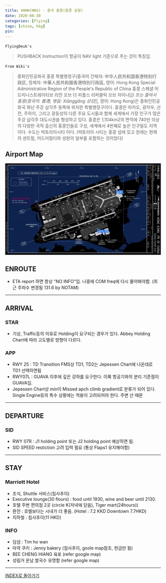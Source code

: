 ```yaml
---
title: VHHH(HKG) - 중국 홍콩(홍콩 공항)
date: 2020-08-30
categories: [Flying]
tags: [china, hkg]
pin:
---
```


`FlyingDeuk's`
>PUSHBACK Instruction이 항공이 NAV light 기준으로 주는 것이 특징임.

`From Wiki's`
>중화인민공화국 홍콩 특별행정구(중국어 간체자: 中华人民共和国香港特别行政区, 정체자: 中華人民共和國香港特別行政區, 영어: Hong Kong Special Administrative Region of the People's Republic of China 홍콩 스페셜 어드미니스트레이티브 리전 오브 더 피플스 리퍼블릭 오브 차이나[*]) 또는 줄여서 홍콩(중국어: 香港, 병음: Xiānggǎng 샹강[*], 영어: Hong Kong)은 중화인민공화국 화난 주강 삼각주 동쪽에 위치한 특별행정구이다. 홍콩은 마카오, 광저우, 선전, 주하이, 그리고 광둥성의 다른 주요 도시들과 함께 세계에서 가장 인구가 많은 주강 삼각주 대도시권을 형성하고 있다. 홍콩은 1,104km2의 면적에 740만 이상의 다양한 국적 출신의 홍콩인들로 구성, 세계에서 4번째로 높은 인구밀도 지역이다. 수도는 빅토리아시티 이다. (빅토리아 시티는 홍콩 섬에 있고 원래는 현재의 센트럴, 어드미럴티와 셩완의 일부를 포함하는 것이었다)

## Airport Map
![hkg](/img/flying/airport/hkg_ap.jpg)

## ENROUTE
- ETA report 하면 항상 "NO INFO"임. 나중에 COM freq에 다시 물어봐야함. (최근 주파수 변경됨 131.6 by NOTAM)

------

## ARRIVAL
### STAR
- 기상, Traffic등의 이유로 Holding이 요구되는 경우가 있다. Abbey Holding Chart에 따라 고도별로 방향이 다르다.

### APP
- RWY 25 : TD Transition FMS상 TD1, TD2는 Jepessen Chart에 나온데로 TD1 선택하면됨
- RWY07L : GUAVA 이후에 깊은 강하를 요구한다. 이륙 항공기와의 분리 기준점이 GUAVA임.
- Jepessen Chart상 min이 Missed apch climb gradient로 분류가 되어 있다. Single Engine등의 특수 상황에는 적용이 고려되어야 한다. 주변 산 때문

-----

## DEPARTURE
### SID
- RWY 07R : J1 holding point 또는 J2 holding point 예상하면 됨.
- SID SPEED restiction 고려 입력 필요 (통상 Flaps1 유지해야함)

---

## STAY  
### Marriott Hotel
- 조식, Shuttle 서비스(침사추이)
- Executive lounge(30 flours) : food until 1930, wine and beer until 2130.
- 호텔 주변 편의점 2곳 (circle K(저녁에 닫음), Tiger mart(24hours))
- 환전 : 호텔보다는 시내가 더 좋음. (Hotel : 7.2 KKD Downtown 7.7HKD)
- 지하철 : 침사추이(11 HKD)

### INFO
- 딤섬 : Tim ho wan
- 마약 쿠키 : Jenny bakery (침사추이, goole map참조, 현금만 됨)
- BEE CHENG HIANG 육포 (refer google map)
- 성림거 운남 쌀국수 유명함 (refer google map)

------

[INDEX로 돌아가기](/posts/KoreaJapanChina/)
